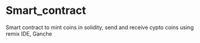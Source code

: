 # Smart_contract
Smart contract to mint coins in solidity, send and receive cypto coins using remix IDE, Ganche
